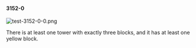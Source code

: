 #### 3152-0
![test-3152-0-0.png](https://github.com/lil-lab/nlvr/raw/master/nlvr/test/images/6/test-3152-0-0.png "test-3152-0-0.png")

There is at least one tower with exactly three blocks, and it has at least one yellow block.